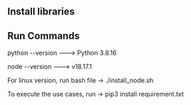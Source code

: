 ## Install libraries

## Run Commands

python --version ---> Python 3.8.16

node --version ---> v18.17.1

For linux version, run bash file -> ./install_node.sh

To execute the use cases, run -> pip3 install requirement.txt

